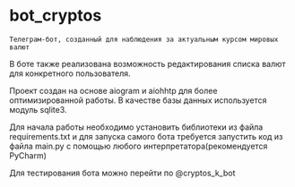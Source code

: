 # bot_cryptos
    Телеграм-бот, созданный для наблюдения за актуальным курсом мировых валют

В боте также реализована возможность редактирования списка валют для конкретного пользователя.

Проект создан на основе aiogram и aiohhtp для более оптимизированной работы.
В качестве базы данных используется модуль sqlite3. 

Для начала работы необходимо установить библиотеки из файла requirements.txt 
и для запуска самого бота требуется запустить код из файла 
main.py с помощью любого интерпретатора(рекомендуется
PyCharm)

Для тестирования бота можно перейти по @cryptos_k_bot